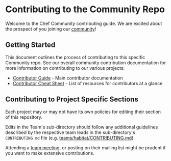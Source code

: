 # Contributing to the Community Repo

Welcome to the Chef Community contributing guide. We are excited about the prospect of you joining our [community](https://github.com/chef/chef-oss-practices)!

## Getting Started

This document outlines the process of contributing to this specific Community repo. See our overall community contribution documentation for more information on contributing to our various projects:

- [Contributor Guide](contributors/guide/README.md) - Main contributor documentation
- [Contributor Cheat Sheet](contributors/guide/contributor-cheatsheet.md) - List of resources for contributors at a glance

## Contributing to Project Specific Sections

Each project may or may not have its own policies for editing their section of this repository.

Edits in the Team's sub-directory should follow any additional guidelines described by the respective team leads in the sub-directory's `CONTRIBUTING.md` file (e.g. [teams/habitat/CONTRIBUTING.md](teams/habitat/CONTRIBUTING.md)).

Attending a [team meeting](teams/team-list.md), or posting on their mailing list might be prudent if you want to make extensive contributions.
